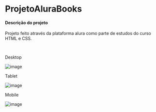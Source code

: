 # ProjetoAluraBooks

<h4> Descrição do projeto </h4>
<p>Projeto feito através da plataforma alura como parte de estudos do curso HTML e CSS.</p>
</br>

<p>Desktop</p>

![image](https://user-images.githubusercontent.com/92121018/226713367-62ceaecb-e61b-4973-af8a-5d4dba5a41a2.png)



<p>Tablet</p>

![image](https://user-images.githubusercontent.com/92121018/226713869-78937bd2-96f2-4586-babb-9168b96a9dd2.png)



<p>Mobile</p>

![image](https://user-images.githubusercontent.com/92121018/226713986-b2e917d7-1a72-4310-91ca-a69182d96431.png)
